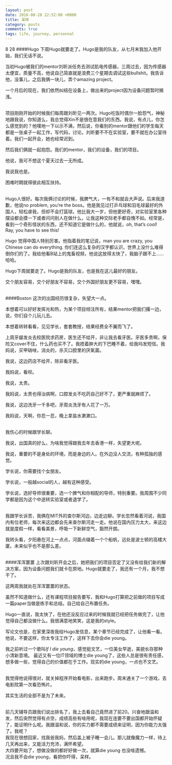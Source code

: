 ```yaml
---
layout: post
date: 2016-08-28 22:52:00 +0800
title: 呆样
category: posts
comments: true
tags: life, journey, personnal
---
```


8 28
####Hugo
下周Hugo就要走了。Hugo是我的队友，从七月末我加入他开始，我们无话不说。

当初Hugo被我们的mentor刘昕派任务去测试肌电传感器，三周过去，因为传感器太便宜，质量不高，他说自己简直就是浪费三个星期去调试这些bullshit。我告诉他，没事儿，之后我俩一块儿，弄个amazing project。

一个月后的现在，我们依然纠结在设备上，做出来的project因为设备问题暂时搁浅。

<br/>
项目刚刚开始的时候我们每周跟刘昕见一两次。Hugo吃饭时偶尔一脸怨气，神秘地跟我说，你知道么，我总觉得Xin不是很在意我们的东西。我说，有点儿，你怎么感觉到的？他噗地一下以示不满，然后说，你看别的mentor跟他们的学生每天都是一张桌子一起工作，写代码，讨论。刘昕要不不在实验室，要不就在办公室待着。我们一起开会，她也经常迟到。

然后我们俩就一起抱怨。我们的mentor，我们的设备，我们的项目。

他说，我可不想这个夏天过去一无所成。

我说我也是。

困难时期就得彼此相互扶持。

<br/>
Hugo人很好。每次我俩讨论的时候，我脾气大，一有不和就会大声说。后来我道歉，他说no problem, you’re the boss。他是我见过打乒乓球和羽毛球最好的外国人，轻松虐我，但却不会打篮球。他比我大一岁，但他更好奇，对实验室里各种摆设都会摸一下或者问问别人在做什么，让我这种交际老手都自愧不如。经常是，看到一个奇形怪状的东西，还不知道它是做什么的，他就说，oh, that’s cool! Ray, you have to see this!

Hugo 觉得中国人特别厉害。他指着我的笔记说，man you are crazy, you Chinese can do everything. 你们连这么复杂的汉字都认识，世界上没什么难得倒你们的了。我给他看B站上的鬼畜视频，他说这放得太快了，我脑子跟不上……哈哈。

Hugo下周就要走了。Hugo是我的队友，也是我在这儿最好的朋友。

交个朋友容易，交个好朋友不容易，交个外国好朋友更不容易，嘿嘿。

<br/>
####Boston
这次的出国经历很复杂，失望大一点。

本想着可以好好发挥光和热，为某个项目倾注所有，结果mentor把我们撂一边，说，你们自个儿玩儿去。

本想着转转看看，见见学长，套套教授，结果经费全不翼而飞了。

上周牙龈发炎去校医院求药房，医生还不给开，非让我去看牙医。牙医多贵啊，保险又cover不住，什么药也买不了。我捂着肿大的下巴睡不着，给我吗发短信。我妈说，买甲硝唑，消炎的，杀灭口腔里的厌氧菌。

我说，这边药店不给开，除非看牙医。

我妈说，看呗。

我说，太贵。

我妈说，太贵也得治病啊，口腔发炎不吃药自己好不了，更严重就麻烦了。

我说，这边洗牙一千多吧，牙周炎洗牙有人花了一万。

我妈说，天啊，你忍一忍，晚上拿盐水漱漱口。

<br/>
我伤心的时候跟学长聊。

我说，出国真的好么，为啥我觉得跟我去年去香港一样，失望更大呢。

我说，重要的不是身处的环境，而是身边的人。在外边没人交流，有种孤独的感觉。

学长说，你需要找个女朋友。

学长说，一般越social的人，越有这种感受。

学长说，选好导师很重要，选一个脾气和你相配的导师，特别重要。我周围不少同学都是因为这个中途转实验室或者退学了。

<br/>
我跟学长诉苦，我俩在MIT外的查尔斯河边，边走边聊。学长忽然看着河说，我国内有位老师，每次来这边都会先来查尔斯河走一走。他说在国内压力太大，来这边就是度假一样，看看美景，呼吸一下新鲜空气，豁然开朗。

我转头看，夕阳悬在河上一点点，河面点缀着一个个船帆，远处是波士顿的高楼大厦。未来似乎也不是那么差。

<br/>
####浑浑噩噩
上次跟刘昕开会之后，她把我们的项目否定了又没有给我们新的解决方案，因为设备问题我们就卡在原地。Hugo就要走了，我还有一个月，我不想干了。

这两周我就处在浑浑噩噩的状态。

虽然不知道做什么，还有课程项目报告要写，我和Hugo打算把之前做的项目写成一篇paper当做是练手和总结。自己给自己布置任务。

Hugo一直说，我太快了，在他还没反应过来的时候我就已经把任务做完了，让他觉得自己都没做什么。我很满意地笑笑，这是我的style。

写论文也是，在家里深夜我给Hugo发信息，某个章节已经完成了，让他看一看。他说，不要这样，你太专注工作了，这样下去你会die young。

我之前听过一个歌叫<i>If I die young</i>，感觉挺文艺，一位美女早逝，美貌长存那种小清新意境。
最近又有一位IT领域的博士die young了，这些人总是很有责任感，想多做一些，觉得自己的价值都在于工作。现实的die young，一点也不文艺。

<br/>
我觉得他说得很对，就关掉程序开始看电影，出来跑步。周末通关了一个游戏，去电影院第一次看恐怖片。

其实生活的全部不是为了未来。

<br/>
前几天辅导员跟我们说出排名了，我上去看自己竟然进了前20。兴奋地跟温和发，然后突然觉得有点空，成绩高些有啥用呢，我现在连要不要出国都开始怀疑了，能证明什么呢。我跟温和说，你的实力都不需要成绩来证明，因为你能力太强了。我呢？

<br/>
我现在很想回家，找我爸我妈，然后盖上被子睡一会儿。那儿就像魔力一样，待上几天再出来，又能活力充沛，满怀希望。

<br/>
大四要开始了，想做没做的都好好做一次，就算die young 也没啥遗憾。

<br/>
况且我不会die young，看把你吓得，呆样。
